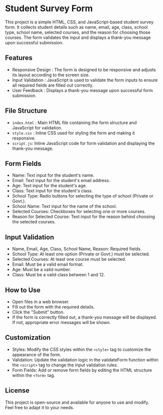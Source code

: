 
# Student Survey Form

This project is a simple HTML, CSS, and JavaScript-based student survey form. It collects student details such as name, email, age, class, school type, school name, selected courses, and the reason for choosing those courses. The form validates the input and displays a thank-you message upon successful submission.


## Features

- Responsive Design : The form is designed to be responsive and adjusts its layout according to the screen size.
- Input Validation : JavaScript is used to validate the form inputs to ensure all required fields are filled out correctly.
- User Feedback : Displays a thank-you message upon successful form submission.



## File Structure
- `index.html` : Main HTML file containing the form structure and JavaScript for validation.
- `style.css` : Inline CSS used for styling the form and making it responsive.
- `script.js`: Inline JavaScript code for form validation and displaying the thank-you message.
## Form Fields
- Name: Text input for the student's name.
- Email: Text input for the student's email address.
- Age: Text input for the student's age.
- Class: Text input for the student's class.
- School Type: Radio buttons for selecting the type of school (Private or Govt.).
- School Name: Text input for the name of the school.
- Selected Courses: Checkboxes for selecting one or more courses.
- Reason for Selected Course: Text input for the reason behind choosing the selected courses.
## Input Validation
- Name, Email, Age, Class, School Name, Reason: Required fields.
- School Type: At least one option (Private or Govt.) must be selected.
- Selected Courses: At least one course must be selected.
- Email: Must be a valid email format.
- Age: Must be a valid number.
- Class: Must be a valid class between 1 and 12.
## How to Use
- Open files in a web browser.
- Fill out the form with the required details.
- Click the "Submit" button.
- If the form is correctly filled out, a thank-you message will be displayed. If not, appropriate error messages will be shown.

## Customization
- Styles: Modify the CSS styles within the `<style>` tag to customize the appearance of the form.
- Validation: Update the validation logic in the validateForm function within the `<script>` tag to change the input validation rules.
- Form Fields: Add or remove form fields by editing the HTML structure within the `<form>` tag.

## License

This project is open-source and available for anyone to use and modify. Feel free to adapt it to your needs.

